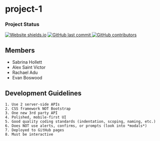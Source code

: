 # project-1
### Project Status
[![Website shields.io](https://img.shields.io/website-up-down-green-red/http/jiberjiber.github.io/project-1.svg)](http://jiberjiber.github.io/project-1/) [![GitHub last commit](https://img.shields.io/github/last-commit/jiberjiber/project-1)
](https://github.com/jiberjiber/project-1/graphs/commit-activity) [![GitHub contributors](https://img.shields.io/github/contributors/jiberjiber/project-1)](https://github.com/jiberjiber/project-1/graphs/contributors)
## Members
* Sabrina Hollett
* Alex Saint Victor
* Rachael Adu
* Evan Boswood
## Development Guidelines
```
1. Use 2 server-side APIs
2. CSS framework NOT Bootstrap
3. One new 3rd party API
4. Polished, mobile-first UI
5. Good quality coding standards (indentation, scoping, naming, etc.)
6. Does NOT use alerts, confirms, or prompts (look into *modals*)
7. Deployed to GitHub pages
8. Must be interactive
```
